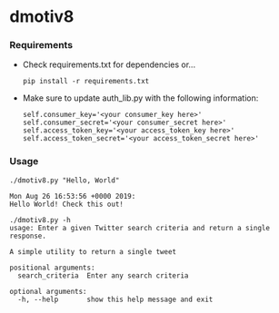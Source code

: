 # dmotiv8

### Requirements
- Check requirements.txt for dependencies or...

    `pip install -r requirements.txt`

- Make sure to update auth_lib.py with the following information:
    ```        
    self.consumer_key='<your consumer_key here>'
    self.consumer_secret='<your consumer_secret here>'
    self.access_token_key='<your access_token_key here>'
    self.access_token_secret='<your access_token_secret here>'
    ```

### Usage
```
./dmotiv8.py "Hello, World"

Mon Aug 26 16:53:56 +0000 2019:
Hello World! Check this out!
```

```
./dmotiv8.py -h
usage: Enter a given Twitter search criteria and return a single response.

A simple utility to return a single tweet

positional arguments:
  search_criteria  Enter any search criteria

optional arguments:
  -h, --help       show this help message and exit
```